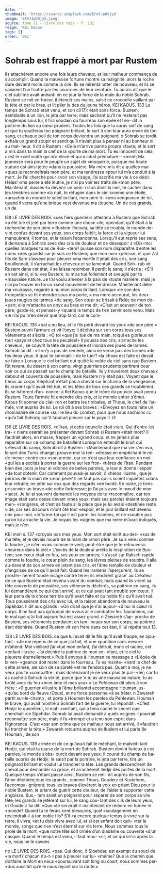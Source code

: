 ```yaml
---
date: ''
thumbnail: 'https://source.unsplash.com/EFm7JpD9jy8'
image: 'EFm7JpD9jy8.jpeg'
source: tome II - livre des rois - P. 132
reign: 'Keï Kaous'
tags: []
order: '051'
---
```


# Sohrab est frappé à mort par Rustem

Ils attachèrent encore une fois leurs chevaux, et leur malheur commença de s’accomplir. Quand la mauvaise fortune montre sa malignité, alors la roche dure devient molle comme la cire. Ils se mirentà lutter de nouveau, et ils se saisirent l’un l’autre par
les courroies de leur ceinture. Tu aurais dit que le ciel sublime avait anéanti en ce jour la force de la main du noble Sohrab. Rustem se mit en fureur, il étendit ses mains, saisit ce crocodile vaillant par la tète et par le bras, et lit plier le des du jeune héros.
KEI KAOUS. 133 Le temps de Sohrab était venu, et son c017): était
sans force. Bustem, semblable à un lion, le jeta par terre; mais sachant qu’il ne resterait pas longtemps sous lui, il tira soudain du fourreau son épée et l’en-
dit la poitrine du lion au cœur prudent. Toutes les fois que tu auras soif de sang et que tu souilleras ton poignard brillant, le sort à son tour aura envie de ton sang, et chaque poil de ton corps deviendra
un poignard. x
Sohrab se tordit, exhala un grand soupir et sentit
qu’il n’avait plus à penser ni au bonheur ni au mal-
heur. Il dit à Rustem : «Cela m’arrive panna propre
«faute; et le sort a mis dans ta main la clef de la
«porte de ma mort. Tu es innocent de cela; c’est le «ciel voûté qui m’a élevé et qui m’abat prématuré--
«ment; Ma jeunesse sera pour le peuple un sujet de «moquerie, puisque ma haute stature est ainsi jetée «dans la poussière. Ma mère m’a dit à quelles mar-
«ques je reconnaîtrais mon père, et ma tendresse «pour lui m’a conduit à la mort. Je l’ai cherché pour
«voir son visage, j’ai sacrifié ma vie à ce désir. Hélas!
«ma peine a été inutile, je n’ai pu voir les traits de
«mon père. Maintenant, dusses-tu devenir un pois- rrson dans la mer, te cacher dans les ténèbres comme «la nuit, te réfugier dans le ciel comme une étoile, «arracher du monde le soleil brillant, mon père ti- «œra vengeance de toi, quand il verra qu’une brique «est devenue ma (touche. Un de ces grands, un de

l3lt LE LIVRE DES ROIS.
«ces fiers guerriers attestera à Rustem que Sohrab «a été tué et jeté par terre comme une chose vile, «pendant qu’il était à la recherche de son père.»
Bustem l’écouta, sa tête se troubla, le monde de-
vint confus devant ses yeux, son corps faiblit, la force et la vigueur lui manquèrent, il tomba, et la raison l’abandonna. Lorsqu’il eut repris ses sens, il
demanda à Sohrab avec des cris de douleur et de désespoir z «Dis-moi quelles marques tu as de Rus- «tem? puisse son nom disparaître d’entre les noms
«des grandsl car je suis ce Rustem; que mon nom «périsse, et que Zal fils de Sam s’asseye pour pleurer
«ma mortln Il jetait des cris, son sang bouillonnait, il s’arrachait les cheveux et se lamentait. Quand Soh- rab vit Rustem dans cet état, il se laissa retomber, il perdit le sens; il s’écria : «S’il en est ainsi, si tu
«es Bustem, tu m’as tué follement et aveuglé par ta «mauvaise nature. Je t’ai voulu amener à la paix de «toute manière, mais je n’ai pu trouver en toi un «seul mouvement de tendresse. Maintenant délie ma «cuirasse, regarde à nu mon corps brillant. Lorsque «le son des trompettes se fit entendre sous ma porte, « ma mère accourut, les deux joues rougies de larmes «de sang. Son cœur se brisait à l’idée de mon dé-
«part; elle m’attacha un onyx au bras et me dit: «C’est un souvenir de ton père; garde-le, et penses-y «quand le temps de t’en servir sera venu. Mais «je n’ai pu m’en servir que trop tard, car le com-

KEI KAOUS. 135 «bat a eu lieu, et le fils périt devant les yeux
«de son père.»
Bustem ouvrit l’armure et vit l’onyx; il déchira
sur son corps tous ses vêtements et s’écria : «O toi
«que j’ai tué de ma main, toiqui es glorieux en tout «pays et chez tous les peuples!» Il poussa des cris, s’arrache les cheveux , se couvrit la tête de poussière
et inonda ses joues de larmes. Sohrab lui dit : «Il «n’y a pas de remède, ainsi ne verse pas des larmes
«de tes deux yeux. A quoi te servirait-il de te tuer? «la chose est faite et devait se faire.»
Lorsque le ciel brillant eut quitté la voûte du ciel sans que Bustem fût revenu du désert à son camp, vingt guerriers prudents partirent pour voir ce qui se passait sur le champ de bataille. Ils y trouvèrent
deux chevaux debout et couverts de poussière, mais Rustem n’y était pas. Voyant que le héros au corps
’éléphant n’était pas à cheval sur le champ de la
vengeance, ils crurent qu’il avait été tué, et les têtes
de tous ces grands se troublèrent. Ils se hâtèrent d’an- noncer à Keî Kaous que le trône du pouvoir avait perdu Rustem. Toute l’armée fit entendre des cris,
et le monde entier s’émut. Kaous fit sonner du clai-
ron et battre les timbales, et Thous, le chef de l’ar- mée, vint auprès de lui. Le roi dit à ses braves : «Envoyez en toute hâte un dromadaire de course «sur le lieu du combat, pour que nous sachions cc «qu’a fait Sohrab; car’il faudrait pleurer sur le pays
Il. i3

l36 LE LIVRE DES ROIS. «d’lran, si cette nouvelle était vraie. Qui d’entre les Ira-
« niens oserait se présenter devant Sohrab si Rustem
«était mort? Il faudrait alors, en masse, frapper un
«grand coup. et ne jamais plus reparaître sur ce «champ de bataillent
Lorsqu’on entendit le bruit qui s’élevait du camp,
Sohrab dit à Bustem : «Maintenant que ma vie s’en «va, le sort des Turcs change; prouve-moi la ten- «dresse en empêchant le roi de mener contre eux «son armée, car ce n’est que leur confiance en moi
«qui les a excités à porter la guerre sur les fron- «tières de l’Iran. Pendant bien des jours je leur ai «donné de belles paroles, je leur ai donné l’espoir
«de tout obtenir. Car comment pouvais-je savoir, ô «héros illustre , que je périrais de la main de
«mon père? Il ne faut pas qu’ils soient inquiétés
«dans leur retraite; ne jette sur eux que des regards «de bonté. En outre, je tiens prisonnier un brave «de cette forteresse; je l’ai pris avec le nœud de mon «lacet. Je lui ai souvent demandé les moyens de te «reconnaître, car ton image était sans cesse devant «mes yeux; mais ses paroles étaient toujours men-
«songères, et c’est sa faute si la place que je lui avais «destinée reste vide, car ses discours m’ont ôté tout
«espoir, et le jour brillant est devenu noir pour moi. «Informe-toi qui il est parmi les Iraniens, et ne
«soutire pas qu’on lui arrache la vie. Je voyais les «signes que ma mère m’avait indiqués, mais je n’en

KEI mon s. 137 «croyais pas mes yeux. Mon sort était écrit au-des-
«sus de ma tête, et je devais mourir de la main de «mon père. Je suis venu comme la foudre , je m’en
«vais comme le vent; peut-être que je te retrouverai «heureux dans le ciel.»
L’excès de la douleur arrêta la respiration de Bus-
tem; son cœur était en feu, ses yeux en larmes; il s’assit sur Raksch rapide comme la foudre, le cœur plein de sang, les lèvres pleines de soupirs. Il alla au-devant de son armée en jetant des cris, et l’âme
remplie de douleur et d’angoisse de ce qu’il avait
fait. Quand les Iraniens l’aperçurent, ils se proster- nèrent tousle visage contre terre; ils rendirent grâce’
au Créateur de ce que Bustem était revenu vivant
du combat; mais quand ils virent sa tête couverte de poussière, ses vêtements déchirés, sa poitrine en
sang, ils lui demandèrent ce qui était arrivé, et ce
qui avait tant troublé son cœur. Il leur parla de
la chose terrible qu’il avait faite et du noble fils qu’il avait tué. Tous poussèrent des cris avec lui,
et la raison abandonna de nouveau le Sipehdar. Il dit aux grands : «On dirait que je n’ai aujour- «d’hui ni cœur ni corps. Il ne faut pas qu’aucun de
«vous aille combattre les Touraniens, car le mal que «j’ai fait aujourd’hui est assez grand. n Zewareh s’ap-
procha de Bustem, ses vêtements pendaient en lam- beaux sur son corps, sa poitrine était déchirée. Quand Rustem vit son frère dans cet état, il lui répéta tout 13.

138 LE LIVRE DES BOIS.
ce que lui avait dit le fils qu’il avait frappé, en ajou-
tant : «Je me repens de ce que j’ai fait, et une «punition sans mesure m’attend. Moi vieillard j’ai
«tué mon enfant; j’ai détruit, tronc et racine, cet
«enfant illustre. J’ai déchiré la poitrine de mon en-
«fant, et le ciel le pleurera éternellement.» Puis il envoya à Houman ce message z «L’épée de la ven- «geance doit rester dans le fourreau. Tu es mainte- «nant le chef de cette armée, aie soin de sa sûreté
«et ne t’endors pas. Quant à moi, je ne veux pas te «combattre , mais dorénavant je ne veux plus te par- «ler; car tu as caché à Sohrab la vérité, parce que
’« tu as une mauvaise nature; tu as brûlé avec du feu «mon âme et mes yeux.»
Le Pehlewan dit alors à son frère : «0 guerrier «illustre à l’âme brillantel accompagne Houman jus- «qu’au bord du fleuve (Oxus), et ne force personne
«à se hâter. n Zewareh partit sur-le-champ , et porta
à Houman les paroles du Pehlewan. Houman le brave, qui avait montré à Sohrab l’art de la guerre,
lui répondit : «C’est Hedjir le querelleur, le mal- «veillant, qui a tenu caché le secret que cherchait «le Sipehdar. Sohrab lui avait demandé à quels «signes il pourrait reconnaître son père, mais il l’a «trompé et a tenu son esprit dans l’ignorance. C’est
«par son crime que ce malheur nous est arrivé, il «faudrait lui trancher la tête.» Zewareh retourna auprès de lluslem et lui parla (le Houman , de son

KEI KAOUS. 139 armée et de ce qu’avait fait le méchant, le malveil-
lant Hedjir, qui était la cause de la mort de Sohrab. Bustem devint furieux à ces paroles, le monde s’obs- curcit devant ses yeux; il courut du champ de ba- taille auprès de Hedjir, le saisit par la poitrine, le jeta par terre, tira un poignard brillant et voulut lui trancher la tête. Les grands descendirent de cheval pour demander sa grâce, et arrachèrent Iledjir des
portes de la mort.
Quelque temps s’étant passé ainsi, Rustem se ren-
dit auprès de son fils, l’âme déchirée;tous les grands ,
comme Thous, Gouderz et Kustehem, l’accompa- gnèrent; tous les braves élevèrent la voix en priant Dieu pour le noble Bustem, le priant de guérir cette douleur, de l’aider à supporter cette angoisse. Bus,- tem saisit un poignard pour séparer de son corps sa vile tête; les grands se jetèrent sur lui, le sang cou- lant des cils de leurs yeux, et Gouderz lui dit: «Que
«te servirait-il maintenant de réduire en fumée le
«monde? Quand tu te ferais cent blessures, quel «soulagement en reviendrait-il à ton noble fils? S’il
«a encore quelque temps à vivre sur la terre, il vivra, «et tu dois vivre avec lui; et si cet enfant doit quit- «ter le monde, songe que rien n’est éternel sur
«la terre. Nous sommes tous la proie de la mort, «que notre tête soit ornée d’un diadème ou couverte
«d’un casque. Quand le temps est venu, il faut mou- «rir; et ce qui se’ra après la vie, nous ne le savons

no LE LIVRE DES ROIS.
«pas. Qui donc, ô Sipehdar, est exempt du souci de
«la mort? chacun n’a-t-il pas à pleurer sur lui-
«même? Que le chemin que doitfaire la Mort en nous
«poursuivant soit long ou court, nous sommes per- «dus aussitôt qu’elle nous rejoint sur la route.»
